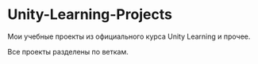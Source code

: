 # Unity-Learning-Projects
Мои учебные проекты из официального курса Unity Learning и прочее.

Все проекты разделены по веткам.
